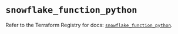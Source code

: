 # `snowflake_function_python`

Refer to the Terraform Registry for docs: [`snowflake_function_python`](https://registry.terraform.io/providers/snowflakedb/snowflake/2.7.0/docs/resources/function_python).
